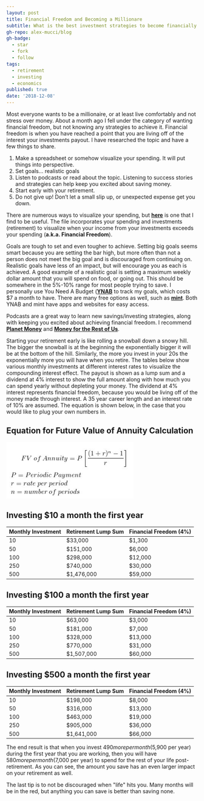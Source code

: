 ```yaml
---
layout: post
title: Financial Freedom and Becoming a Millionare
subtitle: What is the best investment strategies to become financially free?
gh-repo: alex-mucci/blog
gh-badge:
  - star
  - fork
  - follow
tags:
  - retirement
  - investing
  - economics
published: true
date: '2018-12-08'
---
```


  Most everyone wants to be a millionaire, or at least live comfortably and not stress over money. About a month ago I fell under the category of wanting financial freedom, but not knowing any strategies to achieve it. Financial freedom is when you have reached a point that you are living off of the interest your investments payout. I have researched the topic and have a few things to share.

1) Make a spreadsheet or somehow visualize your spending. It will put things into perspective. 
2) Set goals... realistic goals
3) Listen to podcasts or read about the topic. Listening to success stories and strategies can help keep you excited about saving money.
4) Start early with your retirement.
5) Do not give up! Don’t let a small slip up, or unexpected expense get you down.

  There are numerous ways to visualize your spending, but [**here**](https://github.com/alex-mucci/Transponomics-Blog/blob/gh-pages/img/Tracking%20My%20Financial%20Freedom.xlsx) is one that I find to be useful. The file incorporates your spending and investments (retirement) to visualize when your income from your investments exceeds your spending (**a.k.a. Financial Freedom**). 

  Goals are tough to set and even tougher to achieve. Setting big goals seems smart because you are setting the bar high, but more often than not a person does not meet the big goal and is discouraged from continuing on. Realistic goals have less of an impact, but will encourage you as each is achieved. A good example of a realistic goal is setting a maximum weekly dollar amount that you will spend on food, or going out. This should be somewhere in the 5%-10% range for most people trying to save. I personally use You Need A Budget ([**YNAB**](https://www.youneedabudget.com/) to track my goals, which costs $7 a month to have. There are many free options as well, such as [**mint**](https://www.mint.com/). Both YNAB and mint have apps and websites for easy access. 

  Podcasts are a great way to learn new savings/investing strategies, along with keeping you excited about achieving financial freedom. I recommend [**Planet Money**](https://www.npr.org/podcasts/510289/planet-money) and [**Money for the Rest of Us**](https://moneyfortherestofus.com/episodes/). 

  Starting your retirement early is like rolling a snowball down a snowy hill. The bigger the snowball is at the beginning the exponentially bigger it will be at the bottom of the hill. Similarly, the more you invest in your 20s the exponentially more you will have when you retire. The tables below show various monthly investments at different interest rates to visualize the compounding interest effect. The payout is shown as a lump sum and a dividend at 4% interest to show the full amount along with how much you can spend yearly without depleting your money. The dividend at 4% interest represents financial freedom, because you would be living off of the money made through interest. A 35 year career length and an interest rate of 10% are assumed. The equation is shown below, in the case that you would like to plug your own numbers in. 

## Equation for Future Value of Annuity Calculation
![](https://github.com/alex-mucci/Transponomics-Blog/blob/gh-pages/img/annuity_calculation.JPG)

## Investing $10 a month the first year
| Monthly Investment | Retirement Lump Sum | Financial Freedom (4%) |
| :------ |:--- | :--- |
| 10 | $33,000 | $1,300 |
| 50 | $151,000 | $6,000 |
| 100 | $298,000 | $12,000 |
| 250 | $740,000 | $30,000 |
| 500 | $1,476,000 | $59,000 |


## Investing $100 a month the first year
| Monthly Investment | Retirement Lump Sum | Financial Freedom (4%) |
| :------ |:--- | :--- |
| 10 | $63,000 | $3,000 |
| 50 | $181,000 | $7,000 |
| 100 | $328,000 | $13,000 |
| 250 | $770,000 | $31,000 |
| 500 | $1,507,000 | $60,000 |

## Investing $500 a month the first year
| Monthly Investment | Retirement Lump Sum | Financial Freedom (4%) |
| :------ |:--- | :--- |
| 10 | $198,000 | $8,000 |
| 50 | $316,000 | $13,000 |
| 100 | $463,000 | $19,000 |
| 250 | $905,000 | $36,000 |
| 500 | $1,641,000 | $66,000 |

The end result is that when you invest $490 more per month ($5,900 per year) during the first year that you are working, then you will have $580 more per month ($7,000 per year) to spend for the rest of your life post-retirement. As you can see, the amount you save has an even larger impact on your retirement as well.

The last tip is to not be discouraged when "life" hits you. Many months will be in the red, but anything you can save is better than saving none. 






